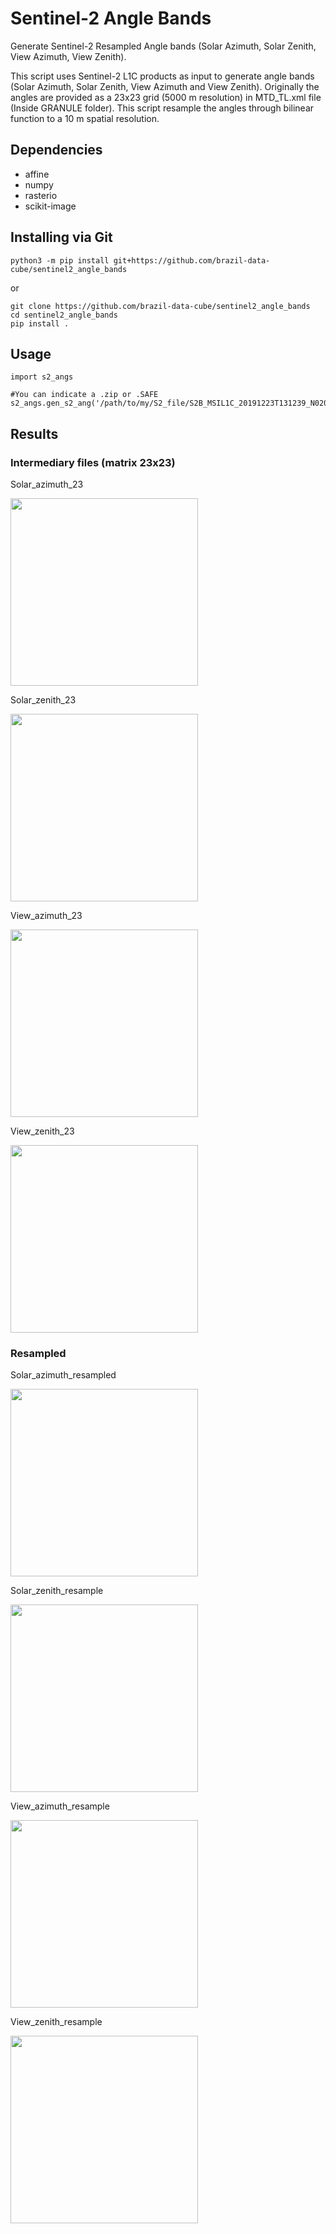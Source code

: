 # Sentinel-2 Angle Bands

Generate Sentinel-2 Resampled Angle bands (Solar Azimuth, Solar Zenith, View Azimuth, View Zenith).

This script uses Sentinel-2 L1C products as input to generate angle bands (Solar Azimuth, Solar Zenith, View Azimuth and View Zenith). Originally the angles are provided as a 23x23 grid (5000 m resolution) in MTD_TL.xml file (Inside GRANULE folder). This script resample the angles through bilinear function to a 10 m spatial resolution.


## Dependencies

- affine
- numpy
- rasterio
- scikit-image

## Installing via Git

```
python3 -m pip install git+https://github.com/brazil-data-cube/sentinel2_angle_bands
```

or

```
git clone https://github.com/brazil-data-cube/sentinel2_angle_bands
cd sentinel2_angle_bands
pip install .
```

## Usage

```
import s2_angs

#You can indicate a .zip or .SAFE
s2_angs.gen_s2_ang('/path/to/my/S2_file/S2B_MSIL1C_20191223T131239_N0208_R138_T23KMR_20191223T135458.zip')
```

## Results
### Intermediary files (matrix 23x23)
Solar_azimuth_23

<img width="300" height="300" src="https://github.com/brazil-data-cube/sentinel2_angle_bands/blob/master/doc/imgs/Solar_azimuth_23.png">

Solar_zenith_23

<img width="300" height="300" src="https://github.com/brazil-data-cube/sentinel2_angle_bands/blob/master/doc/imgs/Solar_zenith_23.png">

View_azimuth_23

<img width="300" height="300" src="https://github.com/brazil-data-cube/sentinel2_angle_bands/blob/master/doc/imgs/View_azimuth_23.png">

View_zenith_23

<img width="300" height="300" src="https://github.com/brazil-data-cube/sentinel2_angle_bands/blob/master/doc/imgs/View_zenith_23.png">


### Resampled
Solar_azimuth_resampled

<img width="300" height="300" src="https://github.com/brazil-data-cube/sentinel2_angle_bands/blob/master/doc/imgs/Solar_azimuth_resampled.png">

Solar_zenith_resample

<img width="300" height="300" src="https://github.com/brazil-data-cube/sentinel2_angle_bands/blob/master/doc/imgs/Solar_zenith_resample.png">

View_azimuth_resample

<img width="300" height="300" src="https://github.com/brazil-data-cube/sentinel2_angle_bands/blob/master/doc/imgs/View_zenith_azimuth_resample.png">

View_zenith_resample

<img width="300" height="300" src="https://github.com/brazil-data-cube/sentinel2_angle_bands/blob/master/doc/imgs/View_zenith_resample.png">
